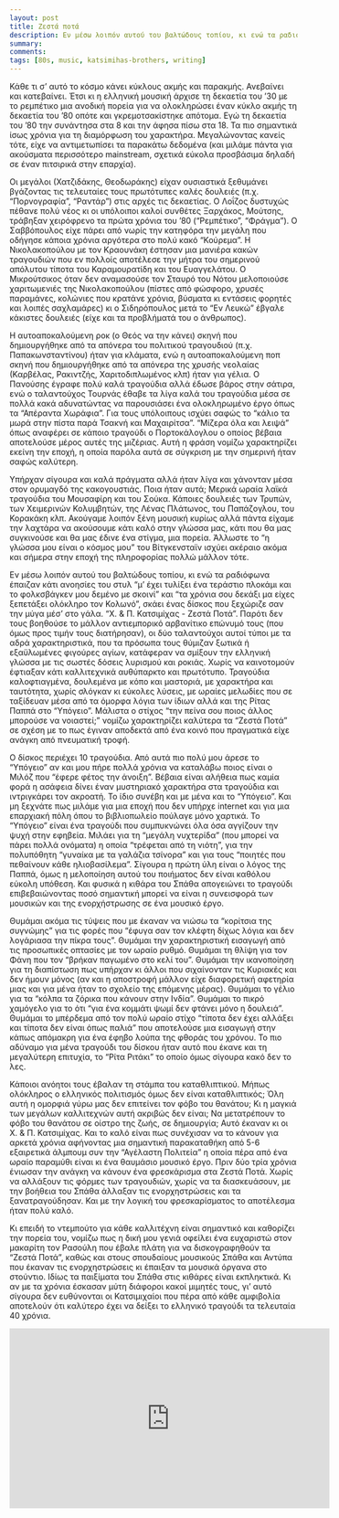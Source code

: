 ```yaml
---
layout: post
title: Ζεστά ποτά
description: Εν μέσω λοιπόν αυτού του βαλτώδους τοπίου, κι ενώ τα ραδιόφωνα έπαιζαν κάτι ανοησίες του στυλ “μ’ έχει τυλίξει ένα τεράστιο πλοκάμι και το φολκσβάγκεν μου δεμένο με σκοινί” και “τα χρόνια σου δεκάξι μα είχες ξεπετάξει ολόκληρο τον Κολωνό”, σκάει ένας δίσκος που ξεχώριζε σαν την μύγα μέσ’ στο γάλα. “Χ. & Π. Κατσιμίχας - Ζεστά Ποτά”.
summary: 
comments: 
tags: [80s, music, katsimihas-brothers, writing]
---
```


Κάθε τι σ’ αυτό το κόσμο κάνει κύκλους ακμής και παρακμής. Ανεβαίνει και κατεβαίνει. Έτσι κι η ελληνική μουσική άρχισε τη δεκαετία του ’30 με το ρεμπέτικο μια ανοδική πορεία για να ολοκληρώσει έναν κύκλο ακμής τη δεκαετία του ’80 οπότε και γκρεμοτσακίστηκε απότομα. Εγώ τη δεκαετία του ’80 την συνάντησα στα 8 και την άφησα πίσω στα 18. Τα πιο σημαντικά ίσως χρόνια για τη διαμόρφωση του χαρακτήρα. Μεγαλώνοντας κανείς τότε, είχε να αντιμετωπίσει τα παρακάτω δεδομένα (και μιλάμε πάντα για ακούσματα περισσότερο mainstream, σχετικά εύκολα προσβάσιμα δηλαδή σε έναν πιτσιρικά στην επαρχία).

Οι μεγάλοι (Χατζιδάκης, Θεοδωράκης) είχαν ουσιαστικά ξεθυμάνει βγάζοντας τις τελευταίες τους πρωτότυπες καλές δουλειές (π.χ. “Πορνογραφία”, “Ραντάρ”) στις αρχές τις δεκαετίας. Ο Λοΐζος δυστυχώς πέθανε πολύ νέος κι οι υπόλοιποι καλοί συνθέτες Ξαρχάκος, Μούτσης, τράβηξαν χειρόφρενο τα πρώτα χρόνια του ’80 (“Ρεμπέτικο”, “Φράγμα”). Ο Σαββόπουλος είχε πάρει από νωρίς την κατηφόρα την μεγάλη που οδήγησε κάποια χρόνια αργότερα στο πολύ κακό “Κούρεμα”. Η Νικολακοπούλου με τον Κραουνάκη έστησαν μια μανιέρα κακών τραγουδιών που εν πολλοίς αποτέλεσε την μήτρα του σημερινού απόλυτου τίποτα του Καραμουρατίδη και του Ευαγγελάτου. Ο Μικρούτσικος όταν δεν αναμασούσε τον Σταυρό του Νότου μελοποιούσε χαριτωμενιές της Νικολακοπούλου (πίστες από φώσφορο, χρυσές παραμάνες, κολώνιες που κρατάνε χρόνια, βύσματα κι εντάσεις φορητές και λοιπές σαχλαμάρες) κι ο Σιδηρόπουλος μετά το “Εν Λευκώ” έβγαλε κάκιστες δουλειές (είχε και τα προβλήματά του ο άνθρωπος).

Η αυτοαποκαλούμενη ροκ (ο Θεός να την κάνει) σκηνή που δημιουργήθηκε από τα απόνερα του πολιτικού τραγουδιού (π.χ. Παπακωνσταντίνου) ήταν για κλάματα, ενώ η αυτοαποκαλούμενη ποπ σκηνή που δημιουργήθηκε από τα απόνερα της χρυσής νεολαίας (Καρβέλας, Ρακιντζής, Χαριτοδιπλωμένος κλπ) ήταν για γέλια. Ο Πανούσης έγραφε πολύ καλά τραγούδια αλλά έδωσε βάρος στην σάτιρα, ενώ ο ταλαντούχος Τουρνάς έθαβε τα λίγα καλά του τραγούδια μέσα σε πολλά κακά αδυνατώντας να παρουσιάσει ένα ολοκληρωμένο έργο όπως τα “Απέραντα Χωράφια”. Για τους υπόλοιπους ισχύει σαφώς το “κάλιο τα μωρά στην πίστα παρά Τσακνή και Μαχαιρίτσα”. “Μίζερα όλα και λειψά” όπως αναφέρει σε κάποιο τραγούδι ο Πορτοκάλογλου ο οποίος βέβαια αποτελούσε μέρος αυτές της μιζέριας. Αυτή η φράση νομίζω χαρακτηρίζει εκείνη την εποχή, η οποία παρόλα αυτά σε σύγκριση με την σημερινή ήταν σαφώς καλύτερη.

Υπήρχαν σίγουρα και καλά πράγματα αλλά ήταν λίγα και χάνονταν μέσα στον ορυμαγδό της κακογουστιάς. Ποια ήταν αυτά; Μερικά ωραία λαϊκά τραγούδια του Μουσαφίρη και του Σούκα. Κάποιες δουλειές των Τρυπών, των Χειμερινών Κολυμβητών, της Λένας Πλάτωνος, του Παπάζογλου, του Κορακάκη κλπ. Ακούγαμε λοιπόν ξένη μουσική κυρίως αλλά πάντα είχαμε την λαχτάρα να ακούσουμε κάτι καλό στην γλώσσα μας, κάτι που θα μας συγκινούσε και θα μας έδινε ένα στίγμα, μια πορεία. Άλλωστε το “η γλώσσα μου είναι ο κόσμος μου” του Βίτγκενσταϊν ισχύει ακέραιο ακόμα και σήμερα στην εποχή της πληροφορίας πολλώ μάλλον τότε.

Εν μέσω λοιπόν αυτού του βαλτώδους τοπίου, κι ενώ τα ραδιόφωνα έπαιζαν κάτι ανοησίες του στυλ “μ’ έχει τυλίξει ένα τεράστιο πλοκάμι και το φολκσβάγκεν μου δεμένο με σκοινί” και “τα χρόνια σου δεκάξι μα είχες ξεπετάξει ολόκληρο τον Κολωνό”, σκάει ένας δίσκος που ξεχώριζε σαν την μύγα μέσ’ στο γάλα. “Χ. & Π. Κατσιμίχας - Ζεστά Ποτά”. Παρότι δεν τους βοηθούσε το μάλλον αντιεμπορικό αρβανίτικο επώνυμό τους (που όμως προς τιμήν τους διατήρησαν), οι δύο ταλαντούχοι αυτοί τύποι με τα αδρά χαρακτηριστικά, που τα πρόσωπα τους θύμιζαν ξωτικά ή εξαϋλωμένες φιγούρες αγίων, κατάφεραν να σμίξουν την ελληνική γλώσσα με τις σωστές δόσεις λυρισμού και ροκιάς. Χωρίς να καινοτομούν έφτιαξαν κάτι καλλιτεχνικά αυθύπαρκτο και πρωτότυπο. Τραγούδια καλοφτιαγμένα, δουλεμένα με κόπο και μαστοριά, με χαρακτήρα και ταυτότητα, χωρίς σλόγκαν κι εύκολες λύσεις, με ωραίες μελωδίες που σε ταξίδευαν μέσα από τα όμορφα λόγια των ίδιων αλλά και της Ρίτας Παππά στο “Υπόγειο”. Μάλιστα ο στίχος “την πείνα σου ποιος άλλος μπορούσε να νοιαστεί;” νομίζω χαρακτηρίζει καλύτερα τα “Ζεστά Ποτά” σε σχέση με το πως έγιναν αποδεκτά από ένα κοινό που πραγματικά είχε ανάγκη από πνευματική τροφή.

Ο δίσκος περιέχει 10 τραγούδια. Από αυτά πιο πολύ μου άρεσε το “Υπόγειο” αν και μου πήρε πολλά χρόνια να καταλάβω ποιος είναι ο Μιλόζ που “έφερε φέτος την άνοιξη”. Βέβαια είναι αλήθεια πως καμία φορά η ασάφεια δίνει έναν μυστηριακό χαρακτήρα στα τραγούδια και ιντριγκάρει τον ακροατή. Το ίδιο συνέβη και με μένα και το “Υπόγειο”. Και μη ξεχνάτε πως μιλάμε για μια εποχή που δεν υπήρχε internet και για μια επαρχιακή πόλη όπου το βιβλιοπωλείο πούλαγε μόνο χαρτικά. Το “Υπόγειο” είναι ένα τραγούδι που συμπυκνώνει όλα όσα αγγίζουν την ψυχή στην εφηβεία. Μιλάει για τη “μεγάλη νυχτερίδα” (που μπορεί να πάρει πολλά ονόματα) η οποία “τρέφεται από τη νιότη”, για την πολυπόθητη “γυναίκα με τα γαλάζια τσίνορα” και για τους “ποιητές που πεθαίνουν κάθε ηλιοβασίλεμα”. Σίγουρα η πρώτη ύλη είναι ο λόγος της Παππά, όμως η μελοποίηση αυτού του ποιήματος δεν είναι καθόλου εύκολη υπόθεση. Και φυσικά η κιθάρα του Σπάθα απογειώνει το τραγούδι επιβεβαιώνοντας ποσό σημαντική μπορεί να είναι η συνεισφορά των μουσικών και της ενορχήστρωσης σε ένα μουσικό έργο.

Θυμάμαι ακόμα τις τύψεις που με έκαναν να νιώσω τα “κορίτσια της συγνώμης” για τις φορές που “έφυγα σαν τον κλέφτη δίχως λόγια και δεν λογάριασα την πίκρα τους”. Θυμάμαι την χαρακτηριστική εισαγωγή από τις προσωπικές οπτασίες με τον ωραίο ρυθμό. Θυμάμαι τη θλίψη για τον Φάνη που τον “βρήκαν παγωμένο στο κελί του”. Θυμάμαι την ικανοποίηση για τη διαπίστωση πως υπήρχαν κι άλλοι που σιχαίνονταν τις Κυριακές και δεν ήμουν μόνος (αν και η αποστροφή μάλλον είχε διαφορετική αφετηρία μιας και για μένα ήταν το σχολείο της επόμενης μέρας). Θυμάμαι το γέλιο για τα “κόλπα τα ζόρικα που κάνουν στην Ινδία”. Θυμάμαι το πικρό χαμόγελο για το ότι “για ένα κομμάτι ψωμί δεν φτάνει μόνο η δουλειά”. Θυμάμαι το μπέρδεμα από τον πολύ ωραίο στίχο “τίποτα δεν έχει αλλάξει και τίποτα δεν είναι όπως παλιά” που αποτελούσε μια εισαγωγή στην κάπως απόμακρη για ένα έφηβο λούπα της φθοράς του χρόνου. Το πιο αδύναμο για μένα τραγούδι του δίσκου ήταν αυτό που έκανε και τη μεγαλύτερη επιτυχία, το “Ρίτα Ριτάκι” το οποίο όμως σίγουρα κακό δεν το λες.

Κάποιοι ανόητοι τους έβαλαν τη στάμπα του καταθλιπτικού. Μήπως ολόκληρος ο ελληνικός πολιτισμός όμως δεν είναι καταθλιπτικός; Όλη αυτή η ομορφιά γύρω μας δεν επιτείνει τον φόβο του θανάτου; Κι η μαγκιά των μεγάλων καλλιτεχνών αυτή ακριβώς δεν είναι; Να μετατρέπουν το φόβο του θανάτου σε οίστρο της ζωής, σε δημιουργία; Αυτό έκαναν κι οι Χ. & Π. Κατσιμίχας. Και το καλό είναι πως συνέχισαν να το κάνουν για αρκετά χρόνια αφήνοντας μια σημαντική παρακαταθήκη από 5-6 εξαιρετικά άλμπουμ συν την “Αγέλαστη Πολιτεία” η οποία πέρα από ένα ωραίο παραμύθι είναι κι ένα θαυμάσιο μουσικό έργο. Πριν δύο τρία χρόνια ένιωσαν την ανάγκη να κάνουν ένα φρεσκάρισμα στα Ζεστά Ποτά. Χωρίς να αλλάξουν τις φόρμες των τραγουδιών, χωρίς να τα διασκευάσουν, με την βοήθεια του Σπάθα άλλαξαν τις ενορχηστρώσεις και τα ξανατραγούδησαν. Και με την λογική του φρεσκαρίσματος το αποτέλεσμα ήταν πολύ καλό.

Κι επειδή το ντεμπούτο για κάθε καλλιτέχνη είναι σημαντικό και καθορίζει την πορεία του, νομίζω πως η δική μου γενιά οφείλει ένα ευχαριστώ στον μακαρίτη τον Ρασούλη που έβαλε πλάτη για να δισκογραφηθούν τα “Ζεστά Ποτά”, καθώς και στους σπουδαίους μουσικούς Σπάθα και Αντύπα που έκαναν τις ενορχηστρώσεις κι έπαιξαν τα μουσικά όργανα στο στούντιο. Ιδίως τα παιξίματα του Σπάθα στις κιθάρες είναι εκπληκτικά. Κι αν με τα χρόνια έσκασαν μύτη διάφοροι κακοί μιμητές τους, γι’ αυτό σίγουρα δεν ευθύνονται οι Κατσιμιχαίοι που πέρα από κάθε αμφιβολία αποτελούν ότι καλύτερο έχει να δείξει το ελληνικό τραγούδι τα τελευταία 40 χρόνια.

<div class="youtube-embed-container">
	<iframe width="560" height="315" src="https://www.youtube.com/embed/1nCouiHT26A" title="YouTube video player" frameborder="0" allow="accelerometer; autoplay; clipboard-write; encrypted-media; gyroscope; picture-in-picture" allowfullscreen></iframe>
</div>